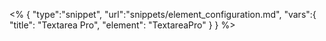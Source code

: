 <% {
	"type":"snippet", "url":"snippets/element_configuration.md", "vars":{
		"title": "Textarea Pro",
		"element": "TextareaPro"
	}
} %>